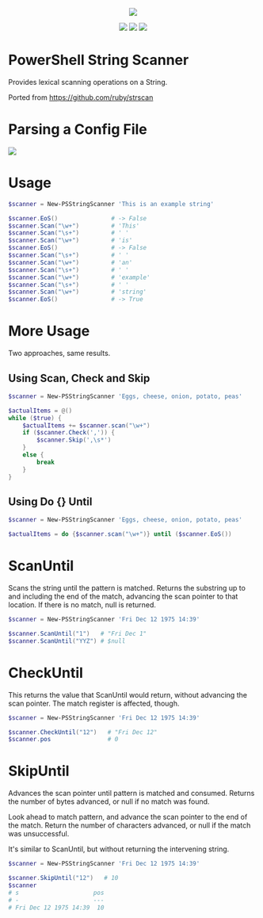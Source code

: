 <p align="center">
<a href="https://dougfinke.visualstudio.com/PSStringScanner/_build?definitionId=17"><img src="https://dougfinke.visualstudio.com/PSStringScanner/_apis/build/status/PSStringScanner-CI?branchName=master"></a>
</p>

<p align="center">
<a href="./LICENSE"><img
src="https://img.shields.io/badge/License-MIT-blue.svg"></a>
<a href="https://www.powershellgallery.com/packages/PSStringScanner"><img
src="https://img.shields.io/powershellgallery/dt/PSStringScanner.svg"></a>
<a href="https://www.powershellgallery.com/packages/PSStringScanner"><img
src="https://img.shields.io/powershellgallery/v/PSStringScanner.svg"></a>
</p>

# PowerShell String Scanner
Provides lexical scanning operations on a String.

Ported from https://github.com/ruby/strscan

# Parsing a Config File

<img src="https://raw.githubusercontent.com/dfinke/PSStringScanner/master/images/ParseConfig.png?token=AAEGuomtNAFTwuLtXJaC6LyZ0htcZJywks5cpRoCwA%3D%3D">

# Usage

```powershell
$scanner = New-PSStringScanner 'This is an example string'

$scanner.EoS()               # -> False
$scanner.Scan("\w+")         # 'This'
$scanner.Scan("\s+")         # ' '
$scanner.Scan("\w+")         # 'is'
$scanner.EoS()               # -> False
$scanner.Scan("\s+")         # ' '
$scanner.Scan("\w+")         # 'an'
$scanner.Scan("\s+")         # ' '
$scanner.Scan("\w+")         # 'example'
$scanner.Scan("\s+")         # ' '
$scanner.Scan("\w+")         # 'string'
$scanner.EoS()               # -> True
```

# More Usage
Two approaches, same results.

## Using Scan, Check and Skip
```powershell
$scanner = New-PSStringScanner 'Eggs, cheese, onion, potato, peas'

$actualItems = @()
while ($true) {
    $actualItems += $scanner.scan("\w+")
    if ($scanner.Check(',')) {
        $scanner.Skip(',\s*')
    }
    else {
        break
    }
}
```

## Using Do {} Until

```powershell
$scanner = New-PSStringScanner 'Eggs, cheese, onion, potato, peas'

$actualItems = do {$scanner.scan("\w+")} until ($scanner.EoS())
```

# ScanUntil

Scans the string until the pattern is matched. Returns the substring up to and including the end of the match, advancing the scan pointer to that location. If there is no match, null is returned.

```powershell
$scanner = New-PSStringScanner 'Fri Dec 12 1975 14:39'

$scanner.ScanUntil("1")   # "Fri Dec 1"
$scanner.ScanUntil("YYZ") # $null
```

# CheckUntil

This returns the value that ScanUntil would return, without advancing the scan pointer. The match register is affected, though.

```powershell
$scanner = New-PSStringScanner 'Fri Dec 12 1975 14:39'

$scanner.CheckUntil("12")   # "Fri Dec 12"
$scanner.pos                # 0
```

# SkipUntil
Advances the scan pointer until pattern is matched and consumed. Returns the number of bytes advanced, or null if no match was found.

Look ahead to match pattern, and advance the scan pointer to the end of the match. Return the number of characters advanced, or null if the match was unsuccessful.

It's similar to ScanUntil, but without returning the intervening string.

```powershell
$scanner = New-PSStringScanner 'Fri Dec 12 1975 14:39'

$scanner.SkipUntil("12")   # 10
$scanner
# s                     pos
# -                     ---
# Fri Dec 12 1975 14:39  10
```
